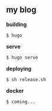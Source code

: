 ## my blog

**building**

```console
$ hugo
```

**serve**

```console
$ hugo serve
```

**deploying**

```console
$ sh release.sh
```

**docker**

```console
$ coming...
```
